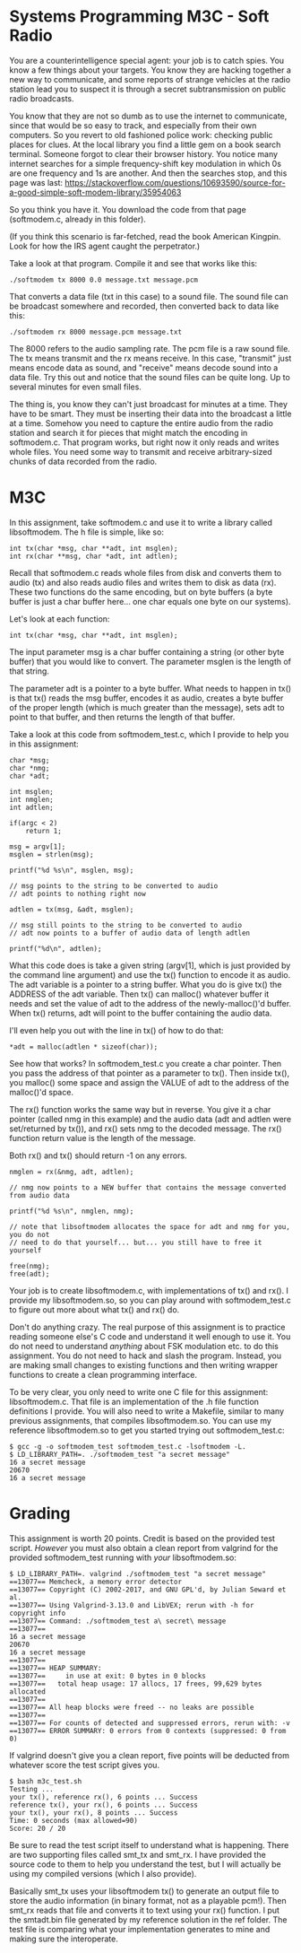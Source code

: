 # Systems Programming M3C - Soft Radio

You are a counterintelligence special agent: your job is to catch spies.  You know a few things about your targets.  You know they are hacking together a new way to communicate, and some reports of strange vehicles at the radio station lead you to suspect it is through a secret subtransmission on public radio broadcasts.

You know that they are not so dumb as to use the internet to communicate, since that would be so easy to track, and especially from their own computers.  So you revert to old fashioned police work: checking public places for clues.  At the local library you find a little gem on a book search terminal.  Someone forgot to clear their browser history.  You notice many internet searches for a simple frequency-shift key modulation in which 0s are one frequency and 1s are another.  And then the searches stop, and this page was last: https://stackoverflow.com/questions/10693590/source-for-a-good-simple-soft-modem-library/35954063

So you think you have it.  You download the code from that page (softmodem.c, already in this folder).

(If you think this scenario is far-fetched, read the book American Kingpin.  Look for how the IRS agent caught the perpetrator.)

Take a look at that program.  Compile it and see that works like this:

    ./softmodem tx 8000 0.0 message.txt message.pcm
    
That converts a data file (txt in this case) to a sound file.  The sound file can be broadcast somewhere and recorded, then converted back to data like this:

    ./softmodem rx 8000 message.pcm message.txt
    
The 8000 refers to the audio sampling rate.  The pcm file is a raw sound file.  The tx means transmit and the rx means receive.  In this case, "transmit" just means encode data as sound, and "receive" means decode sound into a data file.  Try this out and notice that the sound files can be quite long.  Up to several minutes for even small files.

The thing is, you know they can't just broadcast for minutes at a time.  They have to be smart.  They must be inserting their data into the broadcast a little at a time.  Somehow you need to capture the entire audio from the radio station and search it for pieces that might match the encoding in softmodem.c.  That program works, but right now it only reads and writes whole files.  You need some way to transmit and receive arbitrary-sized chunks of data recorded from the radio.

# M3C

In this assignment, take softmodem.c and use it to write a library called libsoftmodem.  The h file is simple, like so:

    int tx(char *msg, char **adt, int msglen);
    int rx(char **msg, char *adt, int adtlen);

Recall that softmodem.c reads whole files from disk and converts them to audio (tx) and also reads audio files and writes them to disk as data (rx).  These two functions do the same encoding, but on byte buffers (a byte buffer is just a char buffer here... one char equals one byte on our systems).

Let's look at each function:

    int tx(char *msg, char **adt, int msglen);
    
The input parameter msg is a char buffer containing a string (or other byte buffer) that you would like to convert.  The parameter msglen is the length of that string.

The parameter adt is a pointer to a byte buffer.  What needs to happen in tx() is that tx() reads the msg buffer, encodes it as audio, creates a byte buffer of the proper length (which is much greater than the message), sets adt to point to that buffer, and then returns the length of that buffer.

Take a look at this code from softmodem_test.c, which I provide to help you in this assignment:

    char *msg;
    char *nmg;
    char *adt;
    
    int msglen;
    int nmglen;
    int adtlen;
    
    if(argc < 2)
        return 1;
    
    msg = argv[1];
    msglen = strlen(msg);
    
    printf("%d %s\n", msglen, msg);
    
    // msg points to the string to be converted to audio
    // adt points to nothing right now
    
    adtlen = tx(msg, &adt, msglen);
    
    // msg still points to the string to be converted to audio
    // adt now points to a buffer of audio data of length adtlen
    
    printf("%d\n", adtlen);
    
What this code does is take a given string (argv[1], which is just provided by the command line argument) and use the tx() function to encode it as audio.  The adt variable is a pointer to a string buffer.  What you do is give tx() the ADDRESS of the adt variable.  Then tx() can malloc() whatever buffer it needs and set the value of adt to the address of the newly-malloc()'d buffer.  When tx() returns, adt will point to the buffer containing the audio data.

I'll even help you out with the line in tx() of how to do that:

    *adt = malloc(adtlen * sizeof(char));
    
See how that works?  In softmodem_test.c you create a char pointer.  Then you pass the address of that pointer as a parameter to tx().  Then inside tx(), you malloc() some space and assign the VALUE of adt to the address of the malloc()'d space.

The rx() function works the same way but in reverse.  You give it a char pointer (called nmg in this example) and the audio data (adt and adtlen were set/returned by tx()), and rx() sets nmg to the decoded message.  The rx() function return value is the length of the message.

Both rx() and tx() should return -1 on any errors.

    nmglen = rx(&nmg, adt, adtlen);
    
    // nmg now points to a NEW buffer that contains the message converted from audio data
    
    printf("%d %s\n", nmglen, nmg);
    
    // note that libsoftmodem allocates the space for adt and nmg for you, you do not 
    // need to do that yourself... but... you still have to free it yourself
    
    free(nmg);
    free(adt);

Your job is to create libsoftmodem.c, with implementations of tx() and rx().  I provide my libsoftmodem.so, so you can play around with softmodem_test.c to figure out more about what tx() and rx() do.

Don't do anything crazy.  The real purpose of this assignment is to practice reading someone else's C code and understand it well enough to use it.  You do not need to understand *anything* about FSK modulation etc. to do this assignment.  You do not need to hack and slash the program.  Instead, you are making small changes to existing functions and then writing wrapper functions to create a clean programming interface.

To be very clear, you only need to write one C file for this assignment: libsoftmodem.c.  That file is an implementation of the .h file function definitions I provide.  You will also need to write a Makefile, similar to many previous assignments, that compiles libsoftmodem.so.  You can use my reference libsoftmodem.so to get you started trying out softmodem_test.c:

    $ gcc -g -o softmodem_test softmodem_test.c -lsoftmodem -L.
    $ LD_LIBRARY_PATH=. ./softmodem_test "a secret message"
    16 a secret message
    20670
    16 a secret message
    
# Grading

This assignment is worth 20 points.  Credit is based on the provided test script.  *However* you must also obtain a clean report from valgrind for the provided softmodem_test running with *your* libsoftmodem.so:

    $ LD_LIBRARY_PATH=. valgrind ./softmodem_test "a secret message"
    ==13077== Memcheck, a memory error detector
    ==13077== Copyright (C) 2002-2017, and GNU GPL'd, by Julian Seward et al.
    ==13077== Using Valgrind-3.13.0 and LibVEX; rerun with -h for copyright info
    ==13077== Command: ./softmodem_test a\ secret\ message
    ==13077== 
    16 a secret message
    20670
    16 a secret message
    ==13077== 
    ==13077== HEAP SUMMARY:
    ==13077==     in use at exit: 0 bytes in 0 blocks
    ==13077==   total heap usage: 17 allocs, 17 frees, 99,629 bytes allocated
    ==13077== 
    ==13077== All heap blocks were freed -- no leaks are possible
    ==13077== 
    ==13077== For counts of detected and suppressed errors, rerun with: -v
    ==13077== ERROR SUMMARY: 0 errors from 0 contexts (suppressed: 0 from 0)

If valgrind doesn't give you a clean report, five points will be deducted from whatever score the test script gives you.

    $ bash m3c_test.sh 
    Testing ...
    your tx(), reference rx(), 6 points ... Success
    reference tx(), your rx(), 6 points ... Success
    your tx(), your rx(), 8 points ... Success
    Time: 0 seconds (max allowed=90)
    Score: 20 / 20

Be sure to read the test script itself to understand what is happening.  There are two supporting files called smt_tx and smt_rx.  I have provided the source code to them to help you understand the test, but I will actually be using my compiled versions (which I also provide).

Basically smt_tx uses your libsoftmodem tx() to generate an output file to store the audio information (in binary format, not as a playable pcm!).  Then smt_rx reads that file and converts it to text using your rx() function.  I put the smtadt.bin file generated by my reference solution in the ref folder.  The test file is comparing what your implementation generates to mine and making sure the interoperate.
